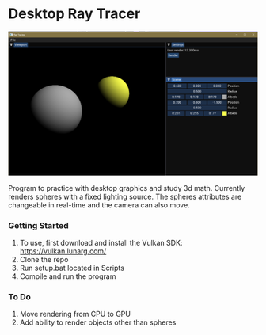 # Desktop Ray Tracer

![](2022-12-29-12-41-14.png)

Program to practice with desktop graphics and study 3d math. Currently renders spheres with a fixed lighting source. The spheres attributes are changeable in real-time and the camera can also move.

### Getting Started

1. To use, first download and install the Vulkan SDK: https://vulkan.lunarg.com/
2. Clone the repo
3. Run setup.bat located in Scripts
4. Compile and run the program

### To Do

1. Move rendering from CPU to GPU
2. Add ability to render objects other than spheres
